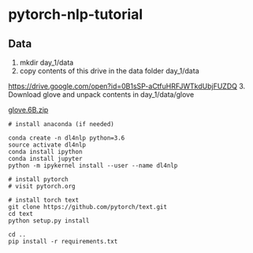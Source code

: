 # pytorch-nlp-tutorial

## Data
1. mkdir day_1/data
2. copy contents of this drive in the data folder day_1/data

https://drive.google.com/open?id=0B1sSP-aCtfuHRFJWTkdUbjFUZDQ
3. Download glove and unpack contents in day_1/data/glove

[glove.6B.zip](http://nlp.stanford.edu/data/glove.6B.zip)



```
# install anaconda (if needed)

conda create -n dl4nlp python=3.6
source activate dl4nlp
conda install ipython 
conda install jupyter
python -m ipykernel install --user --name dl4nlp
 
# install pytorch
# visit pytorch.org

# install torch text
git clone https://github.com/pytorch/text.git
cd text
python setup.py install

cd ..
pip install -r requirements.txt
```

